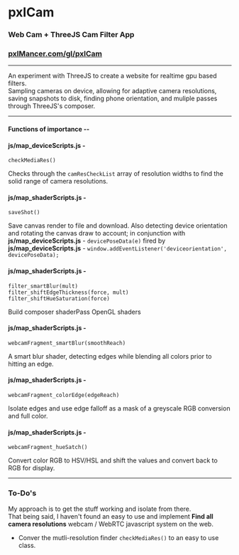 # pxlCam
### Web Cam + ThreeJS Cam Filter App
### [pxlMancer.com/gl/pxlCam](https://www.pxlMancer.com/gl/pxlCam)
---

An experiment with ThreeJS to create a website for realtime gpu based filters.
<br>Sampling cameras on device, allowing for adaptive camera resolutions, saving snapshots to disk, finding phone orientation, and muliple passes through ThreeJS's composer.

---
#### Functions of importance --
#### **js/map_deviceScripts.js** -
    checkMediaRes()
Checks through the `camResCheckList` array of resolution widths to find the solid range of camera resolutions.
#### **js/map_shaderScripts.js** -
    saveShot()
Save canvas render to file and download.
Also detecting device orientation and rotating the canvas draw to account; in conjunction with **js/map_deviceScripts.js** - `devicePoseData(e)` fired by **js/map_deviceScripts.js** - `window.addEventListener('deviceorientation', devicePoseData);`
#### **js/map_shaderScripts.js** -
    filter_smartBlur(mult)
    filter_shiftEdgeThickness(force, mult)
    filter_shiftHueSaturation(force)
Build composer shaderPass OpenGL shaders
#### **js/map_shaderScripts.js** -
    webcamFragment_smartBlur(smoothReach)
A smart blur shader, detecting edges while blending all colors prior to hitting an edge.
#### **js/map_shaderScripts.js** -
    webcamFragment_colorEdge(edgeReach)
Isolate edges and use edge falloff as a mask of a greyscale RGB conversion and full color.
#### **js/map_shaderScripts.js** -
    webcamFragment_hueSatch()
Convert color RGB to HSV/HSL and shift the values and convert back to RGB for display.

---
### To-Do's
My approach is to get the stuff working and isolate from there.
<br>That being said, I haven't found an easy to use and implement **Find all camera resolutions** webcam / WebRTC javascript system on the web.
- Conver the mutli-resolution finder `checkMediaRes()` to an easy to use class.
 
